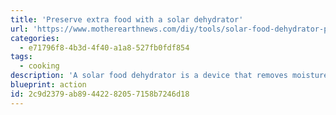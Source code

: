 ```yaml
---
title: 'Preserve extra food with a solar dehydrator'
url: 'https://www.motherearthnews.com/diy/tools/solar-food-dehydrator-plans-zm0z14jjzmar'
categories:
  - e71796f8-4b3d-4f40-a1a8-527fb0fdf854
tags:
  - cooking
description: 'A solar food dehydrator is a device that removes moisture from food to aid in its preservation. You can [buy a simple one](https://www.kickstarter.com/projects/mixedmediaeng/dryceratop-solar-food-dehydrator-for-mason-jars/description) or make your own.  Food drying is a method of preserving fruit, vegetables, and animal proteins that has been practiced since antiquity.'
blueprint: action
id: 2c9d2379-ab89-4422-8205-7158b7246d18
---
```

